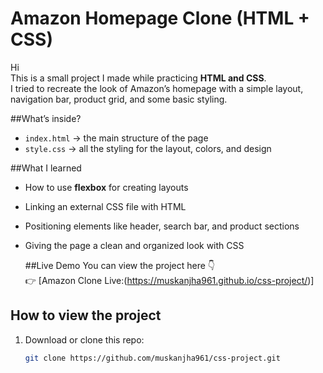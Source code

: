 # Amazon Homepage Clone (HTML + CSS)

Hi   
This is a small project I made while practicing **HTML and CSS**.  
I tried to recreate the look of Amazon’s homepage with a simple layout, navigation bar, product grid, and some basic styling.  

##What’s inside?
- `index.html` → the main structure of the page  
- `style.css` → all the styling for the layout, colors, and design  


##What I learned
- How to use **flexbox** for creating layouts  
- Linking an external CSS file with HTML  
- Positioning elements like header, search bar, and product sections  
- Giving the page a clean and organized look with CSS

  ##Live Demo
You can view the project here 👇  
👉 [Amazon Clone Live:(https://muskanjha961.github.io/css-project/)] 


##  How to view the project
1. Download or clone this repo:  
   ```bash
   git clone https://github.com/muskanjha961/css-project.git
